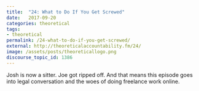 ```yaml
---
title:  "24: What to Do If You Get Screwed"
date:   2017-09-20
categories: theoretical
tags:
- theoretical
permalink: /24-what-to-do-if-you-get-screwed/
external: http://theoreticalaccountability.fm/24/
image: /assets/posts/theoreticallogo.png
discourse_topic_id: 1386
---
```

Josh is now a sitter. Joe got ripped off. And that means this episode goes into legal conversation and the woes of doing freelance work online.
<!--more-->